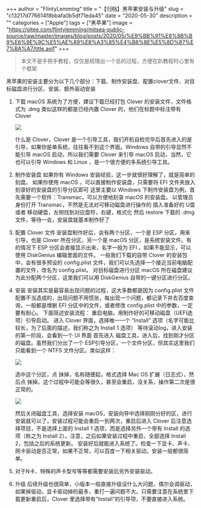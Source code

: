 +++
author = "FlintyLemming"
title = "【归档】黑苹果安装与升级"
slug = "c13217d776614f8bbafa0b5df71eda45"
date = "2020-05-30"
description = ""
categories = ["Apple"]
tags = ["黑苹果"]
image = "https://gitee.com/flintylemming/mitsea-public-source/raw/master/images/blog/posts/2020/05/%E9%BB%91%E8%8B%B9%E6%9E%9C%E5%AE%89%E8%A3%85%E4%B8%8E%E5%8D%87%E7%BA%A7/title.avif"
+++

> 本文不是手把手教程，仅仅是梳理出一个总的过程，方便在趴教程时心里有个框架
> 

黑苹果的安装主要分为以下几个部分：下载、制作安装盘、配置clover文件、对目标磁盘进行分区、安装、额外驱动安装

1. 下载
macOS 系统为了方便，建议下载已经打包 Clover 的安装文件，文件格式为 .dmg
类似这样的都是已经内置 Clover 的，他们在标题中标注带有 Clover
    
    ![](https://gitee.com/flintylemming/mitsea-public-source/raw/master/images/blog/posts/2020/05/%E9%BB%91%E8%8B%B9%E6%9E%9C%E5%AE%89%E8%A3%85%E4%B8%8E%E5%8D%87%E7%BA%A7/1.avif)
    
    什么是 Clover，Clover 是一个引导工具，我们开机自检完毕后首先进入的是引导，如果你是单系统，往往看不到这个界面。Windows 自带的引导显然不能引导 macOS 启动，所以我们需要 Clover 来引导 macOS 启动，当然，它也可以引导 Windows 和 Linux ，是一个很方便的多系统引导工具。
    
2. 制作安装盘
如果你有 Windows 安装经验，这一步就很好理解了，就是简单的刻盘。
如果你使用 macOS ，可以直接制作安装盘，只需要将 EFI 文件夹放入刻录好的安装盘的引导分区即可
这里主要以 Windows 下制作安装盘为例，首先需要一个软件：Transmac，可以方便地刻录 macOS 的安装盘。
以管理员身份打开 Transmac，不然是无法对可移动磁盘进行操作的
插入准备好的 U盘 或者 移动硬盘，左侧找到对应盘符，右键，格式化
然后 restore 下载的 .dmg 文件，等待一会，安装盘就基本制作好了
3. 配置 Clover 文件
安装盘制作好后，会有两个分区，一个是 ESP 分区，用来引导，也是 Clover 所在分区，另一个是 macOS 分区，是系统安装文件。有的情况下 ESP 分区会直接显示出来，名字一般为 EFI 。如果不能显示，可以使用 DiskGenius 编辑里面的文件。
一般我们下载的自带 Clover 的安装包中，会有很多预设的 config.plist 文件，我们可以先选择一个接近当前电脑配置的文件，改名为 config.plist。
对目标磁盘进行分区
macOS 所在磁盘建议为此分配两个分区，这里我们可以用 DiskGenius 自带的一键分区进行分区。
4. 安装
安装其实是最容易出现问题的过程，这大多数都是因为 config.plist 文件配置不当造成的，出现问题不用慌张，每出现一个问题，都记录下并去百度查询，一般都是增删 EFI 分区中的文件，或者修改 config.plist 中的参数，一定要有耐心。
下面简述安装流程：
重启电脑，用制作好的可移动磁盘（UEFI选项）引导启动。
进入 Clover 界面，选择唯一一个 “Install” 选项（名字可能比较长，为了后面的描述，我们称之为 Install 1 选项）
等待滚动log，进入安装的第一阶段，会看到一个 UI 界面
首先进入 磁盘工具，进入后，找到刚才分区的磁盘。虽然我们分出了一个 ESP引导分区，一个文件分区，但其实这里我们只能看到一个 NTFS 文件分区。类似这样：
    
    ![](https://gitee.com/flintylemming/mitsea-public-source/raw/master/images/blog/posts/2020/05/%E9%BB%91%E8%8B%B9%E6%9E%9C%E5%AE%89%E8%A3%85%E4%B8%8E%E5%8D%87%E7%BA%A7/2.avif)
    
    选中这个分区，点 抹掉，名称随便起，格式选择 Mac OS 扩展（日志式），然后点 抹掉。这个过程中可能会等很久，甚至会重启，没关系，操作第二次是很正常的。
    
    ![](https://gitee.com/flintylemming/mitsea-public-source/raw/master/images/blog/posts/2020/05/%E9%BB%91%E8%8B%B9%E6%9E%9C%E5%AE%89%E8%A3%85%E4%B8%8E%E5%8D%87%E7%BA%A7/3.avif)
    
    然后关闭磁盘工具，选择安装 macOS，安装向导中选择刚刚分好的区，进行安装就可以了，安装过程可能会重启一到两次，重启后进入 Clover 后注意选择项目，不是选择上面的 Install 1 选项，而是选择另外一个带有 Install 的选项（称之为 Install 2）。注意，之后如果安装过程中重启，全部选择 Install 2，包括之后的系统更新。
    安装好后就能进入系统了。检查一下显卡、声卡、网卡驱动是否正常，如果不正常，可以百度一下相关驱动，安装一般都很简单。
    
5. 对于N卡、特殊的声卡型号等等都需要安装后另外安装驱动。
6. 升级
后续升级也很简单，小版本一般直接升级没什么大问题，偶尔会调驱动，如果掉驱动，显卡驱动掉的最多，重打一遍问题不大。只需要注意在系统里下载更新重启后，Clover 里选择带有“Install”的引导项，不要直接进入系统。